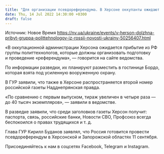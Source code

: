 ```yaml
---
title: "Для организации псевдореферендума. В Херсоне оккупанты ожидают прибытия из РФ группы политтехнологов — разведка"
date: Thu, 14 Jul 2022 14:30:00 +0300
draft: false
---
```

Источник: Новое Время https://nv.ua/ukraine/events/v-herson-dolzhna-pribyt-gruppa-polittehnologov-iz-rossii-novosti-ukrainy-50256407.html


«В оккупационной администрации Херсона ожидается прибытие из РФ группы политтехнологов, которые должны организовать подготовку и проведение «референдума», — говорится на сайте ведомства.

По информации разведки, их планируют разместить в гостинице Бордо, которая взята под усиленную вооруженную охрану.

В ГУР заявили, что также в Херсоне распространяется второй номер российской газеты Надднепрянская правда.

 «По сравнению с первым выпуском, тираж увеличен в четыре раза — до 40 тысяч экземпляров», — заявили в ведомстве.

 В разведке заявили, что среди заголовков газеты Херсон получит: паспорта, связь, российские банки, Новости СВО, Профсоюз всегда беспокоился о правах трудящихся и т. д.

 Глава ГУР Кирилл Буданов заявлял, что Россия готовится провести псевдореферендум в Херсонской и Запорожской областях 11 сентября.

Присоединяйтесь к нам в соцсетях Facebook, Telegram и Instagram.

